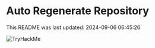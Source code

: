 # Auto Regenerate Repository

This README was last updated: 2024-09-06 06:45:26

 ![TryHackMe](https://tryhackme.com/badge/533634)